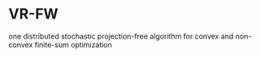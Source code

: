 # VR-FW
one distributed stochastic projection-free algorithm for convex and non-convex finite-sum optimization
